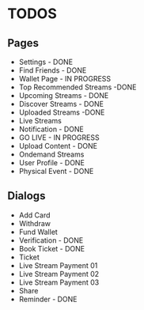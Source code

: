 # TODOS

## Pages

- Settings - DONE
- Find Friends - DONE
- Wallet Page - IN PROGRESS
- Top Recommended Streams -DONE
- Upcoming Streams - DONE
- Discover Streams - DONE
- Uploaded Streams -DONE
- Live Streams
- Notification - DONE
- GO LIVE - IN PROGRESS
- Upload Content - DONE
- Ondemand Streams
- User Profile - DONE
- Physical Event - DONE

## Dialogs
- Add Card
- Withdraw
- Fund Wallet
- Verification - DONE
- Book Ticket - DONE
- Ticket
- Live Stream Payment 01
- Live Stream Payment 02
- Live Stream Payment 03
- Share
- Reminder - DONE
